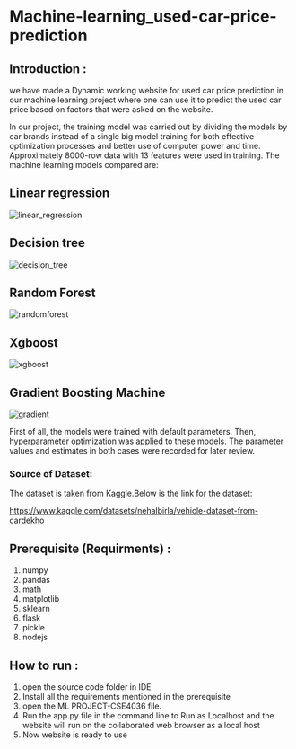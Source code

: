 # Machine-learning_used-car-price-prediction

## Introduction :

we have made a  Dynamic working website for used car price prediction in our machine learning project where one can use it to predict the used car price based on factors that were asked on the website.

In our project, the training model was carried out by dividing the models by car brands instead of a single big model training for both effective optimization processes and better use of computer power and time. Approximately 8000-row data with 13 features were used in training. The machine learning models compared are:

## Linear regression

![linear_regression](https://user-images.githubusercontent.com/84517279/206842541-b4a32e9e-b4e2-4545-b785-76653f8aa7a8.png)

## Decision tree

![decision_tree](https://user-images.githubusercontent.com/84517279/206842566-1877a3e6-9c63-4db4-ac64-7159deadb3f8.png)

## Random Forest

![randomforest](https://user-images.githubusercontent.com/84517279/206842579-455056f1-d986-4423-8eb6-2797b062960e.png)

## Xgboost

![xgboost](https://user-images.githubusercontent.com/84517279/206842585-ad4c0e77-1453-4a7c-aafd-59b1189dae87.png)

## Gradient Boosting Machine

![gradient](https://user-images.githubusercontent.com/84517279/206842589-895d3aa5-444c-4f8a-be2a-d653dac96c54.png)

First of all, the models were trained with default parameters. Then, hyperparameter optimization was applied to these models. The parameter values ​​and estimates in both cases were recorded for later review.

 


### Source of Dataset: 
The dataset is taken from Kaggle.Below is the link for the dataset:

https://www.kaggle.com/datasets/nehalbirla/vehicle-dataset-from-cardekho



## Prerequisite (Requirments) :

1. numpy
2. pandas 
3. math
4. matplotlib
5. sklearn 
6. flask 
7. pickle
8. nodejs 



## How to run :

1) open the source code folder in IDE 
2) Install all the requirements mentioned in the prerequisite 
3) open the ML PROJECT-CSE4036 file. 
4) Run the app.py file in the command line to Run as Localhost and the website will run on the collaborated web browser as a local host
5) Now website is ready to use  
